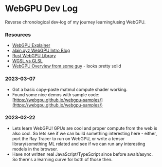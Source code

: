 # WebGPU Dev Log

Reverse chronological dev-log of my journey learning/using WebGPU.

### Resources

* [WebGPU Explainer](https://gpuweb.github.io/gpuweb/explainer/)
* [alain.xyz WebGPU Intro Blog](https://alain.xyz/blog/raw-webgpu)
* [Rust WebGPU Library](https://github.com/gfx-rs/wgpu)
* [WGSL vs GLSL](https://dmnsgn.me/blog/from-glsl-to-wgsl-the-future-of-shaders-on-the-web/)
* [WebGPU Overview from some guy](https://surma.dev/things/webgpu/) - looks pretty solid

### 2023-03-07

* Got a basic copy-paste matmul compute shader working.
* Found some nice demos with sample code: [https://webgpu.github.io/webgpu-samples/](https://webgpu.github.io/webgpu-samples/)

### 2023-02-22

* Lets learn WebGPU! GPUs are cool and proper compute from the web is also cool. So lets see if we can build something interesting here - either, port the Ray Tracer to run on WebGPU, or write a tensor library/something ML related and see if we can run any interesting models in the browser.
* Have not written real JavaScript/TypeScript since before await/async. So there's a learning curve for both of those then.
